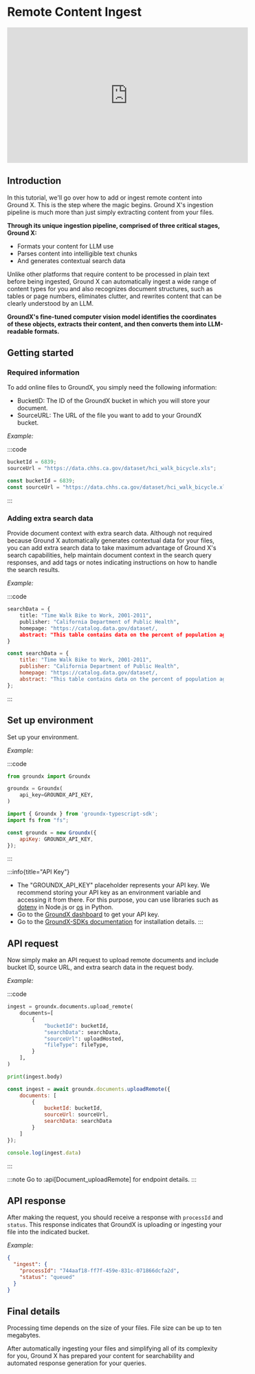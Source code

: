 # Remote Content Ingest
<iframe width="560" height="315" src="https://www.youtube.com/embed/KUeOKCiK2gw?si=vTpI-YLgE_iZPH7a" title="YouTube video player" frameborder="0" allow="accelerometer; autoplay; clipboard-write; encrypted-media; gyroscope; picture-in-picture; web-share" allowfullscreen></iframe>

## Introduction

In this tutorial, we'll go over how to add or ingest remote content into Ground X. This is the step where the magic begins. Ground X's ingestion pipeline is much more than just simply extracting content from your files. 

**Through its unique ingestion pipeline, comprised of three critical stages, Ground X:**
- Formats your content for LLM use
- Parses content into intelligible text chunks
- And generates contextual search data

Unlike other platforms that require content to be processed in plain text before being ingested, Ground X can automatically ingest a wide range of content types for you and also recognizes document structures, such as tables or page numbers, eliminates clutter, and rewrites content that can be clearly understood by an LLM.

**GroundX's fine-tuned computer vision model identifies the coordinates of these objects, extracts their content, and then converts them into LLM-readable formats.**

## Getting started
### Required information
To add online files to GroundX, you simply need the following information: 
 
- BucketID: The ID of the GroundX bucket in which you will store your document. 
- SourceURL: The URL of the file you want to add to your GroundX bucket. 

_Example:_

:::code

```python
bucketId = 6839;
sourceUrl = "https://data.chhs.ca.gov/dataset/hci_walk_bicycle.xls";
```

```javascript
const bucketId = 6839;
const sourceUrl = "https://data.chhs.ca.gov/dataset/hci_walk_bicycle.xls";
```

:::

### Adding extra search data
Provide document context with extra search data. Although not required because Ground X automatically generates contextual data for your files, you can add extra search data to take maximum advantage of Ground X's search capabilities, help maintain document context in the search query responses, and add tags or notes indicating instructions on how to handle the search results.

_Example:_

:::code

```python
searchData = {
    title: "Time Walk Bike to Work, 2001-2011",
    publisher: "California Department of Public Health",
    homepage: "https://catalog.data.gov/dataset/,
    abstract: "This table contains data on the percent of population aged 16 years or older whose commute to work is 10 or more minutes/day by walking or biking for California, its regions, counties, and cities/towns."
}
```

```javascript
const searchData = {
    title: "Time Walk Bike to Work, 2001-2011",
    publisher: "California Department of Public Health",
    homepage: "https://catalog.data.gov/dataset/,
    abstract: "This table contains data on the percent of population aged 16 years or older whose commute to work is 10 or more minutes/day by walking or biking for California, its regions, counties, and cities/towns."
};
```

:::

## Set up environment
Set up your environment.

_Example:_

:::code

```python
from groundx import Groundx

groundx = Groundx(
    api_key=GROUNDX_API_KEY,
)
```

```javascript
import { Groundx } from 'groundx-typescript-sdk';
import fs from "fs";

const groundx = new Groundx({
    apiKey: GROUNDX_API_KEY,
});
```

:::

:::info{title="API Key"}
- The "GROUNDX_API_KEY" placeholder represents your API key. We recommend storing your API key as an environment variable and accessing it from there. For this purpose, you can use libraries such as [dotenv](https://www.npmjs.com/package/dotenv) in Node.js or [os](https://docs.python.org/3/library/os.html#os.environ) in Python.
- Go to the [GroundX dashboard](https://dashboard.groundx.ai/auth/login) to get your API key.
- Go to the [GroundX-SDKs documentation](https://github.com/groundxai/groundx-sdks#groundx-sdks) for installation details.
:::


## API request
Now simply make an API request to upload remote documents and include bucket ID, source URL, and extra search data in the request body.

_Example:_

:::code

```python
ingest = groundx.documents.upload_remote(
    documents=[
        {
            "bucketId": bucketId,
            "searchData": searchData,
            "sourceUrl": uploadHosted,
            "fileType": fileType,
        }
    ],
)

print(ingest.body)
```

```javascript
const ingest = await groundx.documents.uploadRemote({
    documents: [
        {
            bucketId: bucketId,
            sourceUrl: sourceUrl,
            searchData: searchData
        }
    ]
});

console.log(ingest.data)
```


:::

:::note
Go to :api[Document_uploadRemote] for endpoint details.
:::

## API response
After making the request, you should receive a response with `processId` and `status`. This response indicates that GroundX is uploading or ingesting your file into the indicated bucket. 

_Example:_

```json
{
  "ingest": {
    "processId": "744aaf18-ff7f-459e-831c-071866dcfa2d",
    "status": "queued"
  }
}
```


## Final details
Processing time depends on the size of your files. File size can be up to ten megabytes. 

After automatically ingesting your files and simplifying all of its complexity for you, Ground X has prepared your content for searchability and automated response generation for your queries.
